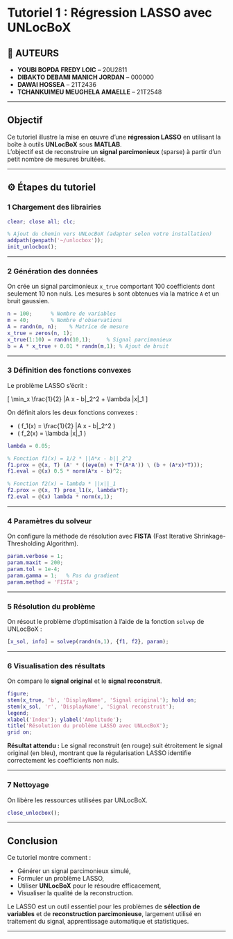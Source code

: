 # Tutoriel 1 : Régression LASSO avec UNLocBoX

## 👥 AUTEURS
- **YOUBI BOPDA FREDY LOIC** – 20U2811  
- **DIBAKTO DEBAMI MANICH JORDAN** – 000000  
- **DAWAI HOSSEA** – 21T2436  
- **TCHANKUIMEU MEUGHELA AMAELLE** – 21T2548  

---

## Objectif
Ce tutoriel illustre la mise en œuvre d’une **régression LASSO** en utilisant la boîte à outils **UNLocBoX** sous **MATLAB**.  
L’objectif est de reconstruire un **signal parcimonieux** (sparse) à partir d’un petit nombre de mesures bruitées.

---

## ⚙️ Étapes du tutoriel

### 1️ Chargement des librairies

```matlab
clear; close all; clc;

% Ajout du chemin vers UNLocBoX (adapter selon votre installation)
addpath(genpath('~/unlocbox'));  
init_unlocbox();
````

---

### 2️ Génération des données

On crée un signal parcimonieux `x_true` comportant 100 coefficients dont seulement 10 non nuls.
Les mesures `b` sont obtenues via la matrice `A` et un bruit gaussien.

```matlab
n = 100;      % Nombre de variables
m = 40;       % Nombre d'observations
A = randn(m, n);    % Matrice de mesure
x_true = zeros(n, 1);
x_true(1:10) = randn(10,1);     % Signal parcimonieux
b = A * x_true + 0.01 * randn(m,1); % Ajout de bruit
```

---

### 3️ Définition des fonctions convexes

Le problème LASSO s’écrit :

[
\min_x \frac{1}{2} |A x - b|_2^2 + \lambda |x|_1
]

On définit alors les deux fonctions convexes :

* ( f_1(x) = \frac{1}{2} |A x - b|_2^2 )
* ( f_2(x) = \lambda |x|_1 )

```matlab
lambda = 0.05;

% Fonction f1(x) = 1/2 * ||A*x - b||_2^2
f1.prox = @(x, T) (A' * ((eye(m) + T*(A*A')) \ (b + (A*x)*T)));
f1.eval = @(x) 0.5 * norm(A*x - b)^2;

% Fonction f2(x) = lambda * ||x||_1
f2.prox = @(x, T) prox_l1(x, lambda*T);
f2.eval = @(x) lambda * norm(x,1);
```

---

### 4 Paramètres du solveur

On configure la méthode de résolution avec **FISTA** (Fast Iterative Shrinkage-Thresholding Algorithm).

```matlab
param.verbose = 1;
param.maxit = 200;
param.tol = 1e-4;
param.gamma = 1;   % Pas du gradient
param.method = 'FISTA';
```

---

### 5 Résolution du problème

On résout le problème d’optimisation à l’aide de la fonction `solvep` de UNLocBoX :

```matlab
[x_sol, info] = solvep(randn(n,1), {f1, f2}, param);
```

---

### 6️ Visualisation des résultats

On compare le **signal original** et le **signal reconstruit**.

```matlab
figure;
stem(x_true, 'b', 'DisplayName', 'Signal original'); hold on;
stem(x_sol, 'r', 'DisplayName', 'Signal reconstruit');
legend;
xlabel('Index'); ylabel('Amplitude');
title('Résolution du problème LASSO avec UNLocBoX');
grid on;
```

**Résultat attendu :**
Le signal reconstruit (en rouge) suit étroitement le signal original (en bleu), montrant que la régularisation LASSO identifie correctement les coefficients non nuls.

---

### 7 Nettoyage

On libère les ressources utilisées par UNLocBoX.

```matlab
close_unlocbox();
```

---

##  Conclusion

Ce tutoriel montre comment :

* Générer un signal parcimonieux simulé,
* Formuler un problème LASSO,
* Utiliser **UNLocBoX** pour le résoudre efficacement,
* Visualiser la qualité de la reconstruction.

Le LASSO est un outil essentiel pour les problèmes de **sélection de variables** et de **reconstruction parcimonieuse**, largement utilisé en traitement du signal, apprentissage automatique et statistiques.

---
